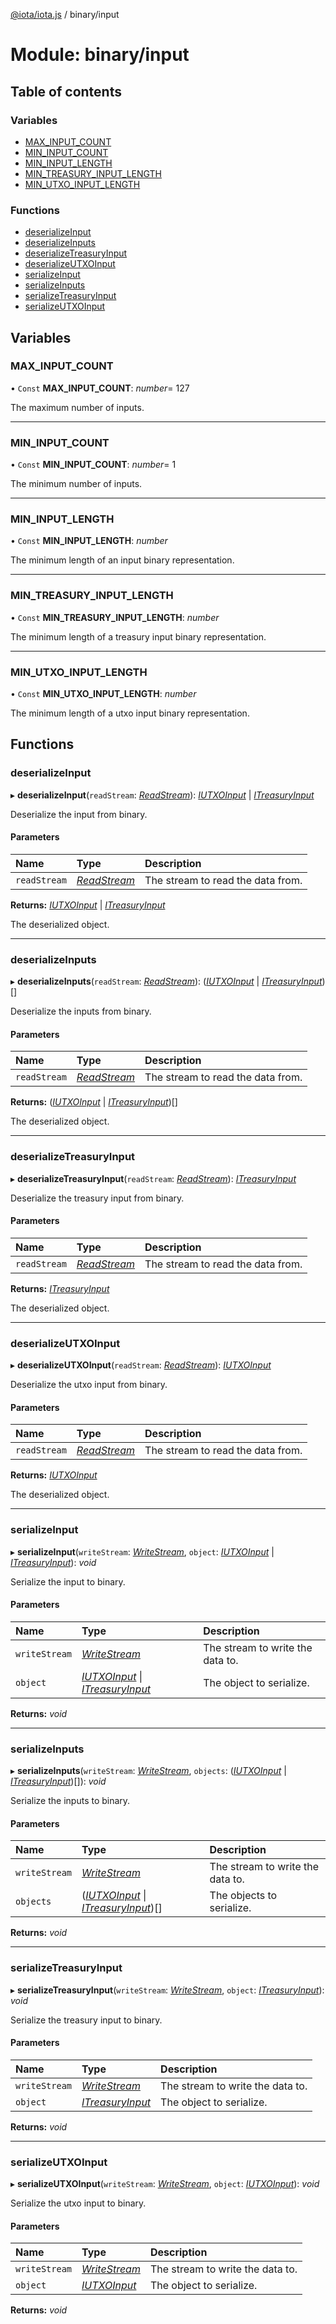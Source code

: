 [@iota/iota.js](../README.md) / binary/input

# Module: binary/input

## Table of contents

### Variables

- [MAX\_INPUT\_COUNT](binary_input.md#max_input_count)
- [MIN\_INPUT\_COUNT](binary_input.md#min_input_count)
- [MIN\_INPUT\_LENGTH](binary_input.md#min_input_length)
- [MIN\_TREASURY\_INPUT\_LENGTH](binary_input.md#min_treasury_input_length)
- [MIN\_UTXO\_INPUT\_LENGTH](binary_input.md#min_utxo_input_length)

### Functions

- [deserializeInput](binary_input.md#deserializeinput)
- [deserializeInputs](binary_input.md#deserializeinputs)
- [deserializeTreasuryInput](binary_input.md#deserializetreasuryinput)
- [deserializeUTXOInput](binary_input.md#deserializeutxoinput)
- [serializeInput](binary_input.md#serializeinput)
- [serializeInputs](binary_input.md#serializeinputs)
- [serializeTreasuryInput](binary_input.md#serializetreasuryinput)
- [serializeUTXOInput](binary_input.md#serializeutxoinput)

## Variables

### MAX\_INPUT\_COUNT

• `Const` **MAX\_INPUT\_COUNT**: *number*= 127

The maximum number of inputs.

___

### MIN\_INPUT\_COUNT

• `Const` **MIN\_INPUT\_COUNT**: *number*= 1

The minimum number of inputs.

___

### MIN\_INPUT\_LENGTH

• `Const` **MIN\_INPUT\_LENGTH**: *number*

The minimum length of an input binary representation.

___

### MIN\_TREASURY\_INPUT\_LENGTH

• `Const` **MIN\_TREASURY\_INPUT\_LENGTH**: *number*

The minimum length of a treasury input binary representation.

___

### MIN\_UTXO\_INPUT\_LENGTH

• `Const` **MIN\_UTXO\_INPUT\_LENGTH**: *number*

The minimum length of a utxo input binary representation.

## Functions

### deserializeInput

▸ **deserializeInput**(`readStream`: [*ReadStream*](../classes/utils_readstream.readstream.md)): [*IUTXOInput*](../interfaces/models_iutxoinput.iutxoinput.md) \| [*ITreasuryInput*](../interfaces/models_itreasuryinput.itreasuryinput.md)

Deserialize the input from binary.

#### Parameters

| Name | Type | Description |
| :------ | :------ | :------ |
| `readStream` | [*ReadStream*](../classes/utils_readstream.readstream.md) | The stream to read the data from. |

**Returns:** [*IUTXOInput*](../interfaces/models_iutxoinput.iutxoinput.md) \| [*ITreasuryInput*](../interfaces/models_itreasuryinput.itreasuryinput.md)

The deserialized object.

___

### deserializeInputs

▸ **deserializeInputs**(`readStream`: [*ReadStream*](../classes/utils_readstream.readstream.md)): ([*IUTXOInput*](../interfaces/models_iutxoinput.iutxoinput.md) \| [*ITreasuryInput*](../interfaces/models_itreasuryinput.itreasuryinput.md))[]

Deserialize the inputs from binary.

#### Parameters

| Name | Type | Description |
| :------ | :------ | :------ |
| `readStream` | [*ReadStream*](../classes/utils_readstream.readstream.md) | The stream to read the data from. |

**Returns:** ([*IUTXOInput*](../interfaces/models_iutxoinput.iutxoinput.md) \| [*ITreasuryInput*](../interfaces/models_itreasuryinput.itreasuryinput.md))[]

The deserialized object.

___

### deserializeTreasuryInput

▸ **deserializeTreasuryInput**(`readStream`: [*ReadStream*](../classes/utils_readstream.readstream.md)): [*ITreasuryInput*](../interfaces/models_itreasuryinput.itreasuryinput.md)

Deserialize the treasury input from binary.

#### Parameters

| Name | Type | Description |
| :------ | :------ | :------ |
| `readStream` | [*ReadStream*](../classes/utils_readstream.readstream.md) | The stream to read the data from. |

**Returns:** [*ITreasuryInput*](../interfaces/models_itreasuryinput.itreasuryinput.md)

The deserialized object.

___

### deserializeUTXOInput

▸ **deserializeUTXOInput**(`readStream`: [*ReadStream*](../classes/utils_readstream.readstream.md)): [*IUTXOInput*](../interfaces/models_iutxoinput.iutxoinput.md)

Deserialize the utxo input from binary.

#### Parameters

| Name | Type | Description |
| :------ | :------ | :------ |
| `readStream` | [*ReadStream*](../classes/utils_readstream.readstream.md) | The stream to read the data from. |

**Returns:** [*IUTXOInput*](../interfaces/models_iutxoinput.iutxoinput.md)

The deserialized object.

___

### serializeInput

▸ **serializeInput**(`writeStream`: [*WriteStream*](../classes/utils_writestream.writestream.md), `object`: [*IUTXOInput*](../interfaces/models_iutxoinput.iutxoinput.md) \| [*ITreasuryInput*](../interfaces/models_itreasuryinput.itreasuryinput.md)): *void*

Serialize the input to binary.

#### Parameters

| Name | Type | Description |
| :------ | :------ | :------ |
| `writeStream` | [*WriteStream*](../classes/utils_writestream.writestream.md) | The stream to write the data to. |
| `object` | [*IUTXOInput*](../interfaces/models_iutxoinput.iutxoinput.md) \| [*ITreasuryInput*](../interfaces/models_itreasuryinput.itreasuryinput.md) | The object to serialize. |

**Returns:** *void*

___

### serializeInputs

▸ **serializeInputs**(`writeStream`: [*WriteStream*](../classes/utils_writestream.writestream.md), `objects`: ([*IUTXOInput*](../interfaces/models_iutxoinput.iutxoinput.md) \| [*ITreasuryInput*](../interfaces/models_itreasuryinput.itreasuryinput.md))[]): *void*

Serialize the inputs to binary.

#### Parameters

| Name | Type | Description |
| :------ | :------ | :------ |
| `writeStream` | [*WriteStream*](../classes/utils_writestream.writestream.md) | The stream to write the data to. |
| `objects` | ([*IUTXOInput*](../interfaces/models_iutxoinput.iutxoinput.md) \| [*ITreasuryInput*](../interfaces/models_itreasuryinput.itreasuryinput.md))[] | The objects to serialize. |

**Returns:** *void*

___

### serializeTreasuryInput

▸ **serializeTreasuryInput**(`writeStream`: [*WriteStream*](../classes/utils_writestream.writestream.md), `object`: [*ITreasuryInput*](../interfaces/models_itreasuryinput.itreasuryinput.md)): *void*

Serialize the treasury input to binary.

#### Parameters

| Name | Type | Description |
| :------ | :------ | :------ |
| `writeStream` | [*WriteStream*](../classes/utils_writestream.writestream.md) | The stream to write the data to. |
| `object` | [*ITreasuryInput*](../interfaces/models_itreasuryinput.itreasuryinput.md) | The object to serialize. |

**Returns:** *void*

___

### serializeUTXOInput

▸ **serializeUTXOInput**(`writeStream`: [*WriteStream*](../classes/utils_writestream.writestream.md), `object`: [*IUTXOInput*](../interfaces/models_iutxoinput.iutxoinput.md)): *void*

Serialize the utxo input to binary.

#### Parameters

| Name | Type | Description |
| :------ | :------ | :------ |
| `writeStream` | [*WriteStream*](../classes/utils_writestream.writestream.md) | The stream to write the data to. |
| `object` | [*IUTXOInput*](../interfaces/models_iutxoinput.iutxoinput.md) | The object to serialize. |

**Returns:** *void*
